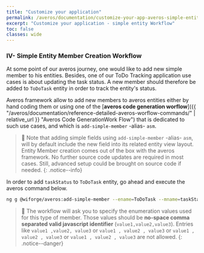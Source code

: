 ```yaml
---
title: "Customize your application"
permalink: /averos/documentation/customize-your-app-averos-simple-entity-member-workflow/
excerpt: "Customize your application - simple entity Workflow"
toc: false
classes: wide
---
```


### **IV- Simple Entity Member Creation Workflow**

At some point of our averos journey, one would like to add new simple member to his entities.
Besides, one of our ToDo Tracking application use cases is about updating the task status. A new member should therefore be added to `ToDoTask` entity in order to track the entity's status.

Averos framework allow to add new members to averos entities either by hand coding them or using one of the [**averos code generation worflow**]({{ "/averos/documentation/reference-detailed-averos-worflow-commands/" | relative_url }}  "Averos Code GenerationWork Flow") that is dedicated to such use cases, and which is `add-simple-member` -alias- `asm`.

>🚩 Note that adding simple fields using `add-simple-member` -alias- `asm`, will by default include the new field into its related entity view layout. Entity Member creation comes out of the box with the averos framework. No further source code updates are required in most cases. Still, advanced setup could be brought on source code if needed.
{: .notice--info}

In order to add `taskStatus` to `ToDoTask` entity, go ahead and execute the averos command below.

```bash
ng g @wiforge/averos:add-simple-member --ename=ToDoTask --mname=taskStatus --memberType=enumeration --listOfEnumValues=closed,active,pending
```

>🚩 The workflow will ask you to specify the enumeration values used for this type of member. Those values should be **no-space comma separated valid javascript identifier** (`value1,value2,value3`).
Entries like `value1 ,value2, value3` or `value1 , value2 , value3` or `value1 , value2 , value3` or `value1 , value2 , value3` are not allowed.
{: .notice--danger}


